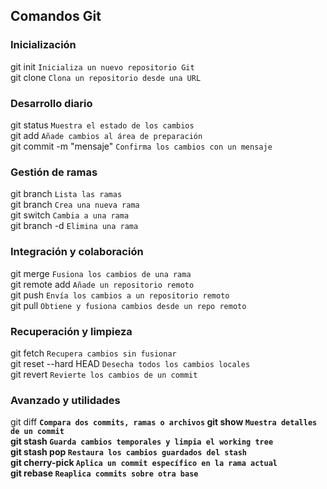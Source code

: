 ## Comandos Git

### Inicialización

git init `Inicializa un nuevo repositorio Git`  
git clone <repo-url> `Clona un repositorio desde una URL`

### Desarrollo diario

git status `Muestra el estado de los cambios`  
git add <archivo> `Añade cambios al área de preparación`  
git commit -m "mensaje" `Confirma los cambios con un mensaje`

### Gestión de ramas

git branch `Lista las ramas`  
git branch <nombre-rama> `Crea una nueva rama`  
git switch <nombre-rama> `Cambia a una rama`  
git branch -d <nombre-rama> `Elimina una rama`

### Integración y colaboración

git merge <rama> `Fusiona los cambios de una rama`  
git remote add <nombre> <url> `Añade un repositorio remoto`  
git push <remoto> <rama> `Envía los cambios a un repositorio remoto`  
git pull <remoto> <rama> `Obtiene y fusiona cambios desde un repo remoto`

### Recuperación y limpieza

git fetch `Recupera cambios sin fusionar`  
git reset --hard HEAD `Desecha todos los cambios locales`  
git revert <hash-commit> `Revierte los cambios de un commit`

### Avanzado y utilidades

git diff <a> <b> `Compara dos commits, ramas o archivos`
git show <hash> `Muestra detalles de un commit`  
git stash `Guarda cambios temporales y limpia el working tree`  
git stash pop `Restaura los cambios guardados del stash`  
git cherry-pick <hash> `Aplica un commit específico en la rama actual`  
git rebase <base> `Reaplica commits sobre otra base`
